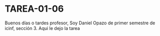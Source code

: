 # TAREA-01-06
Buenos días o tardes profesor,
Soy Daniel Opazo de primer semestre de icinf, sección 3.
Aqui le dejo la tarea
